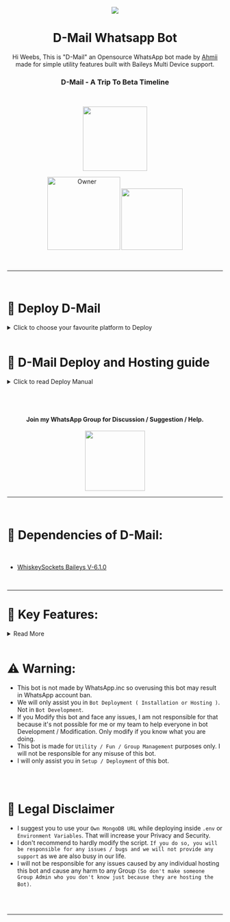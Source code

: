 <p align="center">
<a href="https://github.com/Ahmii-kun/D-Mail-Whatsapp-Bot">
    <img src="https://i.imgur.com/MClOeqe.jpeg">
  </a>

<h1 align="center"> D-Mail Whatsapp Bot
</h1>

<p align="center"> 
Hi Weebs, This is "D-Mail" an Opensource WhatsApp bot made by <a href="https://github.com/Ahmii-kun">Ahmii</a> made for simple utility features built with Baileys Multi Device support.

<h3 align="center"> D-Mail - A Trip To Beta Timeline
</h4>

<br>

<p align="center">
  <a href="https://github.com/Ahmii-kun/D-Mail-Whatsapp-Bot/fork">
    
    
  <a href="https://github.com/Ahmii-kun/D-Mail-Whatsapp-Bot/stargazers">
  </a>
<p align="center">
<a href="https://github.com/Ahmii-kun/D-Mail-Whatsapp-Bot"><img src="https://hits.seeyoufarm.com/api/count/incr/badge.svg?url=https%3A%2F%2Fgithub.com%2FFantoX%2FAtlas-MD&count_bg=%23FFA305&title_bg=%23555555&icon=&icon_color=%23E7E7E7&title=People+Visited&edge_flat=false)](https://hits.seeyoufarm.com" width="150px" /></a>
</p>


  
<p align="center">
<a href="https://github.com/Ahmii-kun"><img title="Owner" src="https://img.shields.io/badge/Owner-Ahmii%20Kun-white.svg?style=for-the-badge&logo=github" width="170px"></a

<p align="center">
<a href="https://github.com/Ahmii-kun"><img title="" src="https://img.shields.io/badge/Maintained-YES-green.svg?style=for-the-badge" width="143px"></a>
</p>
<br>

---
 <br>
 
 # 🧩 Deploy D-Mail
     
<details close>
<summary>Click to choose your favourite platform to Deploy</summary>
 
<br><br>   
    
<h4 align="center"> Deploy on Repl.it
</h4>

<p align="center" >
    <a href="https://replit.com/@Ahmii-kun/D-Mail-Whatsapp-Bot">
    <img src="https://i.ibb.co/zrB5kMh/deploy-on-repl.jpg" width="170px" alt="Deploy on Repl.it" >
    </a>
    <br>     
</p>
<h4 align="center"> Deploy on CodeSpaces
</h4>

<p align="center" >
    <a href="https://codespaces.new/Ahmii-kun/D-Mail-Whatsapp-Bot">
    <img src="" width="170px" alt="Deploy on codespace" >
    </a>
    <br>     
</p>

</details>

<br>


    
    
# 📑 D-Mail Deploy and Hosting guide

<details close>
<summary>Click to read Deploy Manual</summary>    
    
## 🔶 Repl.it Deploy:
      
- [Fork Main Repo](https://github.com/Ahmii-kun/D-Mail-Whatsapp-Bot/fork)
- Create a MongoDB URL.
- Click on `Deploy to Repl.it` button.
- After cloning is done in Repl.it go to `Secrets` in your Repl.it project and put these values (Mandatory).
  
<br>
      
KEY | VALUE
-- | --
OWNER | Owner/BotNumber
MONGODB | Your MongoDB URL
SESSION_ID | Any random value (`EX: gwfdrte5678`) and `keep it copied`.
PREFIX | Any single special character except `@` (`Ex: . or / or * or , etc.`)
TENOR_API_KEY | Your tenor API key if you have. Or use this public one: `AIzaSyCyouca1_KKy4W_MG1xsPzuku5oa8W358c`
ADMINGC= | Admin gc link where you will receive logs. (Get gc id by using command [prefix]id)
STICKERPACK | Sticker pack name
STICKERAUTHOR | sticker author Name
PERMENANTAFK | set true for permenanet afk and false for temporary afk
  
<br>
      
- Next click on `Green Play button` in Repl.it to start bot installation.
- After it's deployed an webpage should appear just put your Previously copied `Session ID` and click on `Authenticate`.
- Scan the QR from WhatsApp ---> Linked devices ---> Link a device.
- After connecting come back to Repl.it and copy that Website (Webview) link from Repl.it.
      
<br><br>    
</details> 
    
<br>
<br><br>  
    
    

<h4 align="center"> Join my WhatsApp Group for Discussion / Suggestion / Help.
</h4>

<p align="center" >
<a href="https://chat.whatsapp.com/HJ4NeCyCvBt3PilZDxM1Gg"><img src="https://img.shields.io/badge/Join Group-25D366?style=for-the-badge&logo=whatsapp&logoColor=white" width="140px">
</a>
</p>
    
---
<br>
    
      
# 💫 Dependencies of D-Mail:

<br>

- [WhiskeySockets Baileys V-6.1.0](https://github.com/WhiskeySockets/Baileys)
<br>

---
# 🎀 Key Features:


<details close>
<summary>Read More</summary>
      
<br>

- Read [PublicKeys.md](https://github.com/Ahmii-kun/D-Mail-Whatsapp-Bot/blob/main/PublicKeys.md) to use our `provided public keys` if you are lazy to create your own. We have already provided everying you need to run the bot.
- Fully powered by MongoDb).
- Bot on/off.
- Single prefix ( "-" ).
- Status download feature.
- Auto status view.
- Anti delete/ anti viewonce. 
- AntiLink and other stuff, lol check helpList I'm too lazy for this.
- User Banning.
- Highest Security compared to most other public bots.

</details>    
    
<br>

# ⚠️ Warning:
    
- This bot is not made by WhatsApp.inc so overusing this bot may result in WhatsApp account ban.
- We will only assist you in `Bot Deployment ( Installation or Hosting )`. Not in `Bot Development`.
- If you Modify this bot and face any issues, I am not responsible for that because it's not possible for me or my team to help everyone in bot Development / Modification. Only modify if you know what you are doing.
- This bot is made for `Utility / Fun / Group Management` purposes only. I will not be responsible for any misuse of this bot.
- I will only assist you in `Setup / Deployment` of this bot.

<br><br>

# 📛 Legal Disclaimer

- I suggest you to use your `Own MongoDB URL` while deploying inside `.env` or `Environment Variables`. That will increase your Privacy and Security.
- I don't recommend to hardly modify the script. `If you do so, you will be responsible for any issues / bugs and we will not provide any support` as we are also busy in our life.
- I will not be responsible for any issues caused by any individual hosting this bot and cause any harm to any Group `(So don't make someone Group Admin who you don't know just because they are hosting the Bot)`.

<br><br>

---
<br>
